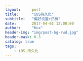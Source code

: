 ```yaml
---
layout:     post
title:      "iOS持久化"
subtitle:   "偏好设置+归档"
date:       2017-04-01 12:00:00
author:     "Hux"
header-img: "img/post-bg-rwd.jpg"
header-mask: 0.3
catalog: true
tags:
    - iOS-持久化
---
```


